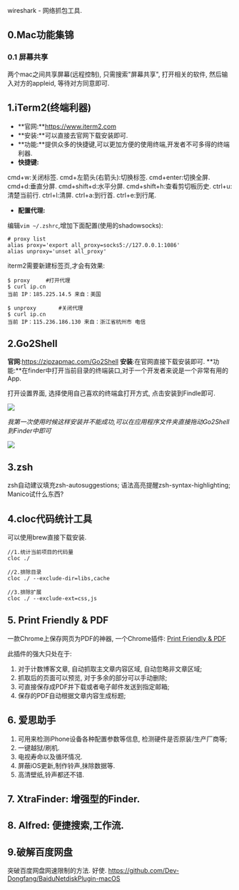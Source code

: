 wireshark - 网络抓包工具.



## 0.Mac功能集锦
### 0.1 屏幕共享
两个mac之间共享屏幕(远程控制), 只需搜索"屏幕共享", 打开相关的软件, 然后输入对方的appleid, 等待对方同意即可.

## 1.iTerm2(终端利器)
* **官网:**https://www.iterm2.com
* **安装:**可以直接去官网下载安装即可.
* **功能:**提供众多的快捷键,可以更加方便的使用终端,开发者不可多得的终端利器.
* **快捷键:**

cmd+w:关闭标签.
cmd+左箭头(右箭头):切换标签.
cmd+enter:切换全屏.
cmd+d:垂直分屏.
cmd+shift+d:水平分屏.
cmd+shift+h:查看剪切板历史.
ctrl+u:清楚当前行.
ctrl+l:清屏.
ctrl+a:到行首.
ctrl+e:到行尾.

* **配置代理:**

编辑`vim ~/.zshrc`,增加下面配置(使用的shadowsocks):
```
# proxy list
alias proxy='export all_proxy=socks5://127.0.0.1:1086'
alias unproxy='unset all_proxy'
```

iterm2需要新建标签页,才会有效果:

```
$ proxy		#打开代理
$ curl ip.cn
当前 IP：185.225.14.5 来自：美国

$ unproxy		#关闭代理
$ curl ip.cn
当前 IP：115.236.186.130 来自：浙江省杭州市 电信
```


## 2.Go2Shell
**官网**:https://zipzapmac.com/Go2Shell
**安装**:在官网直接下载安装即可.
**功能:**在finder中打开当前目录的终端装口,对于一个开发者来说是一个非常有用的App.

打开设置界面, 选择使用自己喜欢的终端盒打开方式, 点击安装到Findle即可. 

![](http://7xv47b.com1.z0.glb.clouddn.com/18-10-22/35190341.jpg)

*我第一次使用时候这样安装并不能成功,可以在应用程序文件夹直接拖动Go2Shell到Finder中即可*

![](http://7xv47b.com1.z0.glb.clouddn.com/18-10-22/18978490.jpg)

## 3.zsh



zsh自动建议填充zsh-autosuggestions; 语法高亮提醒zsh-syntax-highlighting; 
Manico试什么东西?


## 4.cloc代码统计工具
可以使用brew直接下载安装.

```
//1.统计当前项目的代码量
cloc ./

//2.排除目录
cloc ./ --exclude-dir=libs,cache

//3.排除扩展
cloc ./ --exclude-ext=css,js
```

## 5. Print Friendly & PDF
一款Chrome上保存网页为PDF的神器, 一个Chrome插件: [Print Friendly & PDF](https://chrome.google.com/webstore/detail/print-friendly-pdf/ohlencieiipommannpdfcmfdpjjmeolj?hl=zh-CN)

此插件的强大只处在于:

1. 对于计数博客文章, 自动抓取主文章内容区域, 自动忽略非文章区域;
2. 抓取后的页面可以预览, 对于多余的部分可以手动删除;
3. 可直接保存成PDF并下载或者电子邮件发送到指定邮箱;
4. 保存的PDF自动根据文章内容生成标题;

## 6. 爱思助手
1. 可用来检测iPhone设备各种配置参数等信息, 检测硬件是否原装/生产厂商等;
2. 一键越狱/刷机. 
3. 电视寿命以及循环情况.
4. 屏蔽iOS更新,制作铃声,抹除数据等.
5. 高清壁纸,铃声都还不错.

## 7. XtraFinder: 增强型的Finder.


## 8. Alfred: 便捷搜索,工作流.


## 9.破解百度网盘
突破百度网盘网速限制的方法. 好使.
https://github.com/Dev-Dongfang/BaiduNetdiskPlugin-macOS